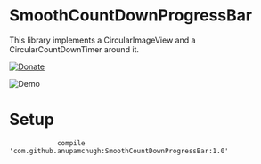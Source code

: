# SmoothCountDownProgressBar
This library implements a CircularImageView and a CircularCountDownTimer around it.

[![Donate](https://img.shields.io/badge/Donate-Paypal-green.svg)](anupam.chugh@gmail.com)

![Demo](https://cloud.githubusercontent.com/assets/8416306/23175983/40530f0e-f887-11e6-8158-f40c56bba108.gif)

# Setup
```dependencies {
	        compile 'com.github.anupamchugh:SmoothCountDownProgressBar:1.0'
